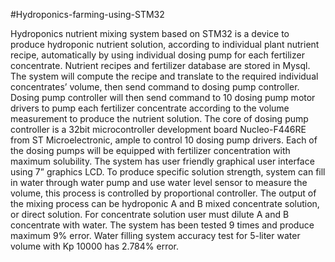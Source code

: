 #Hydroponics-farming-using-STM32

Hydroponics nutrient mixing system based on STM32 is a device to produce 
hydroponic nutrient solution, according to individual plant nutrient recipe, automatically by 
using individual dosing pump for each fertilizer concentrate. Nutrient recipes and fertilizer 
database are stored in Mysql. The system will compute the recipe and translate to the 
required individual concentrates’ volume, then send command to dosing pump controller. 
Dosing pump controller will then send command to 10 dosing pump motor drivers to pump each 
fertilizer concentrate according to the volume measurement to produce the nutrient solution. The 
core of dosing pump controller is a 32bit microcontroller development board Nucleo-F446RE 
from ST Microelectronic, ample to control 10 dosing pump drivers. Each of the dosing pumps
will be equipped with fertilizer concentration with maximum solubility. The system has user 
friendly graphical user interface using 7” graphics LCD. To produce specific solution strength, 
system can fill in water through water pump and use water level sensor to measure the volume, 
this process is controlled by proportional controller. The output of the mixing process can be
hydroponic A and B mixed concentrate solution, or direct solution. For concentrate solution user 
must dilute A and B concentrate with water. The system has been tested 9 times and produce 
maximum 9% error. Water filling system accuracy test for 5-liter water volume with Kp 10000 
has 2.784% error.
